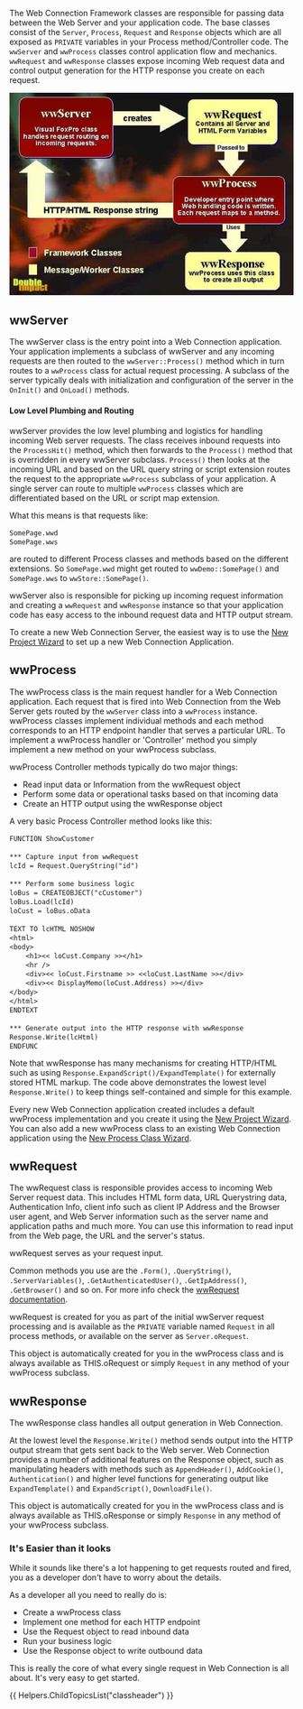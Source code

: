 The Web Connection Framework classes are responsible for passing data between the Web Server and your application code. The base classes consist of the `Server`, `Process`, `Request` and `Response` objects which are all exposed as `PRIVATE` variables in your Process method/Controller code. The `wwServer` and `wwProcess` classes control application flow and mechanics. `wwRequest` and `wwResponse` classes expose incoming Web request data and control output generation for the HTTP response you create on each request.

![](IMAGES\FRAMEWORKCLASS.JPG) 

## wwServer
The wwServer class is the entry point into a Web Connection application. Your application implements a subclass of wwServer and any incoming requests are then routed to the `wwServer::Process()` method which in turn routes to a `wwProcess` class for actual request processing. A subclass of the server typically deals with initialization and configuration of the server in the `OnInit()` and `OnLoad()` methods.

#### Low Level Plumbing and Routing
wwServer provides the low level plumbing and logistics for handling incoming Web server requests. The class receives inbound requests into the `ProcessHit()` method, which then forwards to the `Process()` method that is overridden in every wwServer subclass. `Process()` then looks at the incoming URL and based on the URL query string or script extension routes the request to the appropriate `wwProcess` subclass of your application. A single server can route to multiple `wwProcess` classes which are differentiated based on the URL or script map extension. 

What this means is that requests like:

```
SomePage.wwd
SomePage.wws
```
are routed to different Process classes and methods based on the different extensions. So `SomePage.wwd` might get routed to `wwDemo::SomePage()` and `SomePage.wws` to `wwStore::SomePage()`.

wwServer also is responsible for picking up incoming request information and creating a `wwRequest` and `wwResponse` instance so that your application code has easy access to the inbound request data and HTTP output stream. 

To create a new Web Connection Server, the easiest way is to use the [New Project Wizard](vfps://Topic/New%20Project%20Wizard) to set up a new Web Connection Application.

## wwProcess
The wwProcess class is the main request handler for a Web Connection application. Each request that is fired into Web Connection from the Web Server gets routed by the `wwServer` class into a `wwProcess` instance. wwProcess classes implement individual methods and each method corresponds to an HTTP endpoint handler that serves a particular URL. To implement a wwProcess handler or 'Controller' method you simply implement a new method on your wwProcess subclass.

wwProcess Controller methods typically do two major things:

* Read input data or Information from the wwRequest object
* Perform some data or operational tasks based on that incoming data
* Create an HTTP output using the wwResponse object

A very basic Process Controller method looks like this:

```foxpro
FUNCTION ShowCustomer

*** Capture input from wwRequest
lcId = Request.QueryString("id")

*** Perform some business logic
loBus = CREATEOBJECT("cCustomer")
loBus.Load(lcId)
loCust = loBus.oData

TEXT TO lcHTML NOSHOW
<html>
<body>
    <h1><< loCust.Company >></h1>
    <hr />
    <div><< loCust.Firstname >> <<loCust.LastName >></div>
    <div><< DisplayMemo(loCust.Address) >></div>
</body>
</html>
ENDTEXT

*** Generate output into the HTTP response with wwResponse
Response.Write(lcHtml)
ENDFUNC
```

Note that wwResponse has many mechanisms for creating HTTP/HTML such as using `Response.ExpandScript()/ExpandTemplate()` for externally stored HTML markup. The code above demonstrates the lowest level `Response.Write()` to keep things self-contained and simple for this example.

Every new Web Connection application created includes a default wwProcess implementation and you create it using the [New Project Wizard](vfps://Topic/New%20Project%20Wizard). You can also add a new wwProcess class to an existing Web Connection application using the [New Process Class Wizard](VFPS://Topic/_S7R13T6G7).

## wwRequest
The wwRequest class is responsible provides access to incoming Web Server request data. This includes HTML form data, URL Querystring data, Authentication Info, client info such as client IP Address and the Browser user agent, and  Web Server information such as the server name and application paths and much more. You can use this information to read input from the Web page, the URL and the server's status.

wwRequest serves as your request input. 

Common methods you use are the `.Form()`, `.QueryString()`, `.ServerVariables()`, `.GetAuthenticatedUser()`, `.GetIpAddress()`, `.GetBrowser()` and so on. For more info check the [wwRequest documentation](VFPS://Topic/_S850QFR2E).

wwRequest is created for you as part of the initial wwServer request processing and is available as the `PRIVATE` variable named  `Request` in all process methods, or available on the server as `Server.oRequest`.

This object is automatically created for you in the wwProcess class and is always available as THIS.oRequest or simply `Request` in any method of  your wwProcess subclass.

## wwResponse
The wwResponse class handles all output generation in Web Connection. 

At the lowest level the `Response.Write()` method sends output into the HTTP output stream that gets sent back to the Web server. Web Connection provides a number of additional features on the Response object, such as manipulating headers with methods such as `AppendHeader()`, `AddCookie()`, `Authentication()` and higher level functions for generating output like `ExpandTemplate()` and `ExpandScript()`, `DownloadFile()`.

This object is automatically created for you in the wwProcess class and is always available as THIS.oResponse or simply `Response` in any method of  your wwProcess subclass.

### It's Easier than it looks
While it sounds like there's a lot happening to get requests routed and fired, you as a developer don't have to worry about the details. 

As a developer all you need to really do is:

* Create a wwProcess class
* Implement one method for each HTTP endpoint
* Use the Request object to read inbound data
* Run your business logic
* Use the Response object to write outbound data

This is really the core of what every single request in Web Connection is all about. It's very easy to get started.

{{ Helpers.ChildTopicsList("classheader") }}